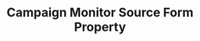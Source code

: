 ---
content-type: "api-form"
form-type: "source"
key: "source-form-properties-campaign-monitor-object"

title: "Campaign Monitor Source Form Property"
api-type: "campaign-monitor"
display-name: "Campaign Monitor"

source-type: "saas"
docs-name: "campaign-monitor"

description: ""

object-attributes:
  - name: "api_key"
    type: "string"
    required: true
    description: |
      The user's {{ form-property.display-name }} API key. This can be found in the {{ form-property.display-name }} app in **Account Settings > API keys**.
    value: "<CAMPAIGN_MONITOR_API_KEY>"

  - name: "client_id"
    type: "string"
    required: true
    description: |
      The user's {{ form-property.display-name }} API client ID. This can be found in the {{ form-property.display-name }} app in **Account Settings > API keys**.
    value: "<CAMPAIGN_MONITOR_CLIENT_ID>"
---